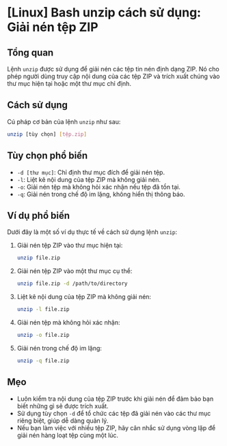 # [Linux] Bash unzip cách sử dụng: Giải nén tệp ZIP

## Tổng quan
Lệnh `unzip` được sử dụng để giải nén các tệp tin nén định dạng ZIP. Nó cho phép người dùng truy cập nội dung của các tệp ZIP và trích xuất chúng vào thư mục hiện tại hoặc một thư mục chỉ định.

## Cách sử dụng
Cú pháp cơ bản của lệnh `unzip` như sau:

```bash
unzip [tùy chọn] [tệp.zip]
```

## Tùy chọn phổ biến
- `-d [thư mục]`: Chỉ định thư mục đích để giải nén tệp.
- `-l`: Liệt kê nội dung của tệp ZIP mà không giải nén.
- `-o`: Giải nén tệp mà không hỏi xác nhận nếu tệp đã tồn tại.
- `-q`: Giải nén trong chế độ im lặng, không hiển thị thông báo.

## Ví dụ phổ biến
Dưới đây là một số ví dụ thực tế về cách sử dụng lệnh `unzip`:

1. Giải nén tệp ZIP vào thư mục hiện tại:
   ```bash
   unzip file.zip
   ```

2. Giải nén tệp ZIP vào một thư mục cụ thể:
   ```bash
   unzip file.zip -d /path/to/directory
   ```

3. Liệt kê nội dung của tệp ZIP mà không giải nén:
   ```bash
   unzip -l file.zip
   ```

4. Giải nén tệp mà không hỏi xác nhận:
   ```bash
   unzip -o file.zip
   ```

5. Giải nén trong chế độ im lặng:
   ```bash
   unzip -q file.zip
   ```

## Mẹo
- Luôn kiểm tra nội dung của tệp ZIP trước khi giải nén để đảm bảo bạn biết những gì sẽ được trích xuất.
- Sử dụng tùy chọn `-d` để tổ chức các tệp đã giải nén vào các thư mục riêng biệt, giúp dễ dàng quản lý.
- Nếu bạn làm việc với nhiều tệp ZIP, hãy cân nhắc sử dụng vòng lặp để giải nén hàng loạt tệp cùng một lúc.